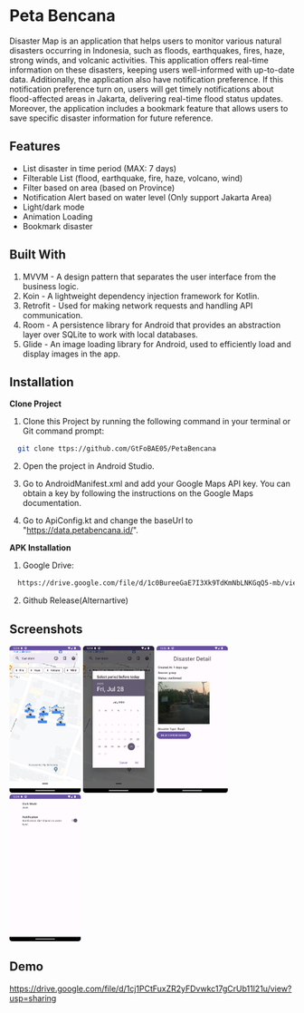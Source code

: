 
# Peta Bencana

Disaster Map is an application that helps users  to monitor various natural disasters occurring in Indonesia, such as floods, earthquakes, fires, haze, strong winds, and volcanic activities. This application offers real-time information on these disasters, keeping users well-informed with up-to-date data. Additionally, the application also have notification preference. If this notification preference turn on, users will get timely notifications about flood-affected areas in Jakarta, delivering real-time flood status updates. Moreover, the application includes a bookmark feature that allows users to save specific disaster information for future reference.


## Features

- List disaster in time period (MAX: 7 days)
- Filterable List (flood, earthquake, fire, haze, volcano, wind)
- Filter based on area (based on Province)
- Notification Alert based on water level (Only support Jakarta Area)
- Light/dark mode
- Animation Loading
- Bookmark disaster


## Built With
1. MVVM - A design pattern that separates the user interface from the business logic.
2. Koin - A lightweight dependency injection framework for Kotlin.
3. Retrofit - Used for making network requests and handling API communication.
4. Room - A persistence library for Android that provides an abstraction layer over SQLite to work with local databases.
5. Glide - An image loading library for Android, used to efficiently load and display images in the app.
## Installation

**Clone Project**
1. Clone this Project by running the following command in your terminal or Git command prompt:
```bash
  git clone ttps://github.com/GtFoBAE05/PetaBencana
```
2. Open the project in Android Studio.

3. Go to AndroidManifest.xml and add your Google Maps API key. You can obtain a key by following the instructions on the Google Maps documentation.

4. Go to ApiConfig.kt and change the baseUrl to "https://data.petabencana.id/".

**APK Installation**
1. Google Drive: 
```bash
  https://drive.google.com/file/d/1c0BureeGaE7I3Xk9TdKmNbLNKGqQ5-mb/view?usp=sharing
```
2. Github Release(Alternartive)



    
## Screenshots

<img src="home.png" width="25%"> <img src="period.png" width="25%">  <img src="detail.png" width="25%">  <img src="settings.png" width="25%"> 



## Demo

https://drive.google.com/file/d/1cj1PCtFuxZR2yFDvwkc17gCrUb11l21u/view?usp=sharing 

